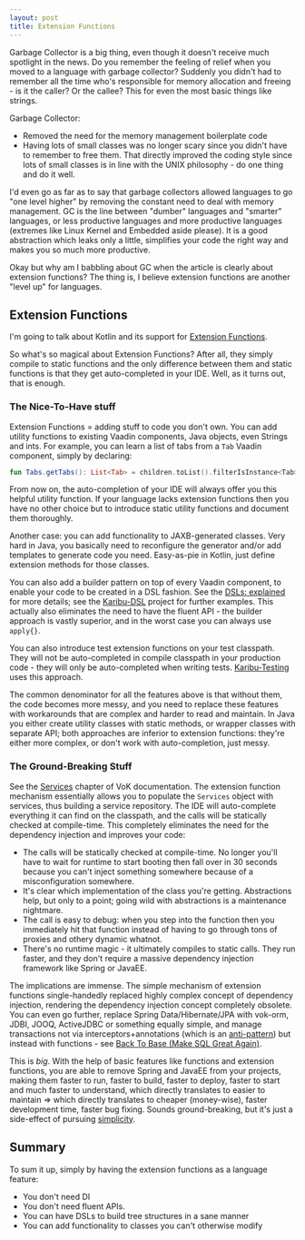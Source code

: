 ```yaml
---
layout: post
title: Extension Functions
---
```


Garbage Collector is a big thing, even though it doesn't receive much spotlight in the news.
Do you remember the feeling of relief when you moved to a language with garbage collector?
Suddenly you didn't had to remember all the time who's responsible for memory allocation and freeing -
is it the caller? Or the callee? This for even the most basic things like strings.

Garbage Collector:

* Removed the need for the memory management boilerplate code
* Having lots of small classes was no longer scary since you didn't have to remember to
  free them. That directly improved the coding style since lots of small classes
  is in line with the UNIX philosophy - do one thing and do it well.

I'd even go as far as to say that garbage collectors allowed languages to go "one level higher"
by removing the constant need to deal with memory management. GC is the line between
"dumber" languages and "smarter" languages, or less productive languages and more productive
languages (extremes like Linux Kernel and Embedded aside please). It is a good abstraction
which leaks only a little, simplifies your code the right way and makes you so much more
productive.

Okay but why am I babbling about GC when the article is clearly about extension functions?
The thing is, I believe extension functions are another "level up" for languages.

## Extension Functions

I'm going to talk about Kotlin and its support for [Extension Functions](https://kotlinlang.org/docs/extensions.html).

So what's so magical about Extension Functions? After all, they simply compile to static functions
and the only difference between them and static functions is that they get auto-completed
in your IDE. Well, as it turns out, that is enough.

### The Nice-To-Have stuff

Extension Functions = adding stuff to code you don't own. You can add utility functions
to existing Vaadin components, Java objects, even Strings and ints.
For example, you can learn a list of tabs from a `Tab` Vaadin component, simply by declaring:
```kotlin
fun Tabs.getTabs(): List<Tab> = children.toList().filterIsInstance<Tab>()
```
From now on, the auto-completion of your IDE will always offer you this helpful utility function.
If your language lacks extension functions then you have no other choice but to introduce
static utility functions and document them thoroughly.

Another case: you can add functionality to JAXB-generated classes. Very hard in Java,
you basically need to reconfigure the generator and/or add templates to generate code you need.
Easy-as-pie in Kotlin, just define extension methods for those classes.

You can also add a builder pattern on top of every Vaadin component, to enable
your code to be created in a DSL fashion. See the [DSLs: explained](https://www.vaadinonkotlin.eu//dsl_explained/)
for more details; see the [Karibu-DSL](https://github.com/mvysny/karibu-dsl) project
for further examples. This actually also eliminates the need
to have the fluent API - the builder approach is vastly superior, and in the
worst case you can always use `apply{}`.

You can also introduce test extension functions on your test classpath. They will not be
auto-completed in compile classpath in your production code - they will only be
auto-completed when writing tests. [Karibu-Testing](https://github.com/mvysny/karibu-testing/)
uses this approach.

The common denominator for all the features above is that without them, the code becomes
more messy, and you need to replace these features with workarounds that are complex and harder to read and maintain.
In Java you either create utility classes with static methods, or wrapper classes with
separate API; both approaches are inferior to extension functions: they're either more complex,
or don't work with auto-completion, just messy.

### The Ground-Breaking Stuff

See the [Services](https://www.vaadinonkotlin.eu//services/) chapter of VoK documentation.
The extension function mechanism essentially allows you to populate the `Services` object with
services, thus building a service repository. The IDE will auto-complete everything it
can find on the classpath, and the calls will be statically checked at compile-time.
This completely eliminates the need for the dependency injection and improves your code:

* The calls will be statically checked at compile-time. No longer you'll have to wait for
  runtime to start booting then fall over in 30 seconds because you can't inject something
  somewhere because of a misconfiguration somewhere.
* It's clear which implementation of the class you're getting. Abstractions help, but only
  to a point; going wild with abstractions is a maintenance nightmare.
* The call is easy to debug: when you step into the function then you immediately hit
  that function instead of having to go through tons of proxies and othery dynamic whatnot.
* There's no runtime magic - it ultimately compiles to static calls. They run faster, and they
  don't require a massive dependency injection framework like Spring or JavaEE.

The implications are immense. The simple mechanism of extension functions single-handedly
replaced highly complex concept of dependency injection, rendering the dependency injection
concept completely obsolete. You can even go further, replace Spring Data/Hibernate/JPA with
vok-orm, JDBI, JOOQ, ActiveJDBC or something equally simple, and manage transactions
not via interceptors+annotations (which is an [anti-pattern](../java-antipatterns/))
but instead with functions - see [Back To Base (Make SQL Great Again)](../back-to-base-make-sql-great-again/).

This is *big*. With the help of basic features like functions and extension functions,
you are able to remove Spring and JavaEE from your projects, making them faster to run,
faster to build, faster to deploy, faster to start and much faster to understand,
which directly translates to easier to maintain => which directly translates to cheaper
(money-wise), faster development time, faster bug fixing. Sounds ground-breaking,
but it's just a side-effect of pursuing [simplicity](../on-simplicity/).

## Summary

To sum it up, simply by having the extension functions as a language feature:

* You don't need DI
* You don't need fluent APIs.
* You can have DSLs to build tree structures in a sane manner
* You can add functionality to classes you can't otherwise modify
